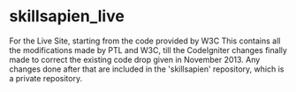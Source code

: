 skillsapien_live
================

For the Live Site, starting from the code provided by W3C
This contains all the modifications made by PTL and W3C, till the CodeIgniter changes finally made to correct the existing code drop given in November 2013. Any changes done after that are included in the 'skillsapien' repository, which is a private repository.
